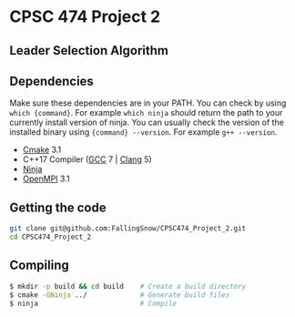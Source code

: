 # CPSC 474 Project 2

## Leader Selection Algorithm

## Dependencies
Make sure these dependencies are in your PATH. You can check by using `which {command}`. For example `which ninja` should return the path to your currently install version of ninja. You can usually check the version of the installed binary using `{command} --version`. For example `g++ --version`.
* [Cmake](https://cmake.org/) 3.1
* C++17 Compiler ([GCC](https://www.gnu.org/software/gcc/) 7 | [Clang](https://clang.llvm.org/) 5)
* [Ninja](https://ninja-build.org/)
* [OpenMPI](https://www.open-mpi.org/) 3.1

## Getting the code
```sh
git clone git@github.com:FallingSnow/CPSC474_Project_2.git
cd CPSC474_Project_2
```

## Compiling

```sh
$ mkdir -p build && cd build    # Create a build directory
$ cmake -GNinja ../             # Generate build files
$ ninja                         # Compile
```
